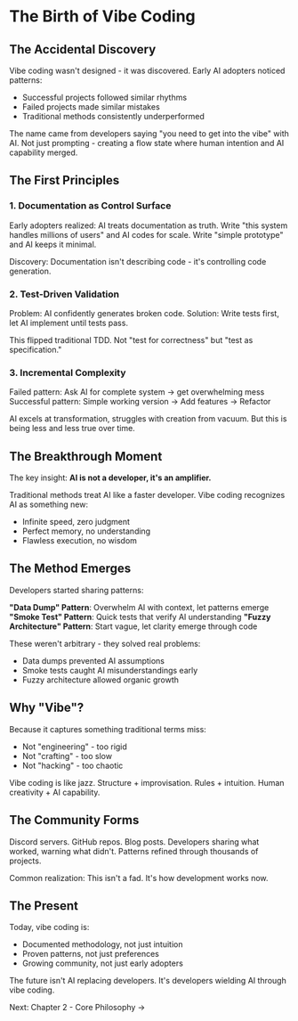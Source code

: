 # The Birth of Vibe Coding

## The Accidental Discovery

Vibe coding wasn't designed - it was discovered. Early AI adopters noticed patterns:
- Successful projects followed similar rhythms
- Failed projects made similar mistakes
- Traditional methods consistently underperformed

The name came from developers saying "you need to get into the vibe" with AI. Not just prompting - creating a flow state where human intention and AI capability merged.

## The First Principles

### 1. Documentation as Control Surface
Early adopters realized: AI treats documentation as truth. Write "this system handles millions of users" and AI codes for scale. Write "simple prototype" and AI keeps it minimal.

Discovery: Documentation isn't describing code - it's controlling code generation.

### 2. Test-Driven Validation
Problem: AI confidently generates broken code.
Solution: Write tests first, let AI implement until tests pass.

This flipped traditional TDD. Not "test for correctness" but "test as specification."

### 3. Incremental Complexity
Failed pattern: Ask AI for complete system → get overwhelming mess
Successful pattern: Simple working version → Add features → Refactor

AI excels at transformation, struggles with creation from vacuum. But this is being less and less true over time. 

## The Breakthrough Moment

The key insight: **AI is not a developer, it's an amplifier.**

Traditional methods treat AI like a faster developer. Vibe coding recognizes AI as something new:
- Infinite speed, zero judgment
- Perfect memory, no understanding  
- Flawless execution, no wisdom

## The Method Emerges

Developers started sharing patterns:

**"Data Dump" Pattern**: Overwhelm AI with context, let patterns emerge
**"Smoke Test" Pattern**: Quick tests that verify AI understanding
**"Fuzzy Architecture" Pattern**: Start vague, let clarity emerge through code

These weren't arbitrary - they solved real problems:
- Data dumps prevented AI assumptions
- Smoke tests caught AI misunderstandings early
- Fuzzy architecture allowed organic growth

## Why "Vibe"?

Because it captures something traditional terms miss:
- Not "engineering" - too rigid
- Not "crafting" - too slow  
- Not "hacking" - too chaotic

Vibe coding is like jazz. Structure + improvisation. Rules + intuition. Human creativity + AI capability.

## The Community Forms

Discord servers. GitHub repos. Blog posts. Developers sharing what worked, warning what didn't. Patterns refined through thousands of projects.

Common realization: This isn't a fad. It's how development works now.

## The Present

Today, vibe coding is:
- Documented methodology, not just intuition
- Proven patterns, not just preferences
- Growing community, not just early adopters

The future isn't AI replacing developers. It's developers wielding AI through vibe coding.

Next: Chapter 2 - Core Philosophy →